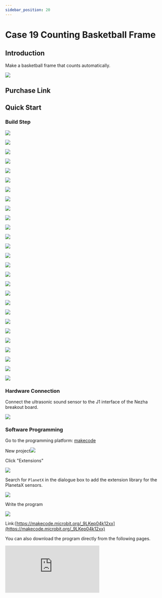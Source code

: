 ```yaml
---
sidebar_position: 20
---
```


# Case 19 Counting Basketball Frame

## Introduction

Make a basketball frame that counts automatically.

![](./images/nezha-inventors-kit-v2-case-19-01.png)

## Purchase Link



## Quick Start

### Build Step

![](./images/nezha-inventors-kit-v2-step-19-01.png)

![](./images/nezha-inventors-kit-v2-step-19-02.png)

![](./images/nezha-inventors-kit-v2-step-19-03.png)

![](./images/nezha-inventors-kit-v2-step-19-04.png)

![](./images/nezha-inventors-kit-v2-step-19-05.png)

![](./images/nezha-inventors-kit-v2-step-19-06.png)

![](./images/nezha-inventors-kit-v2-step-19-07.png)

![](./images/nezha-inventors-kit-v2-step-19-08.png)

![](./images/nezha-inventors-kit-v2-step-19-09.png)

![](./images/nezha-inventors-kit-v2-step-19-10.png)

![](./images/nezha-inventors-kit-v2-step-19-11.png)

![](./images/nezha-inventors-kit-v2-step-19-12.png)

![](./images/nezha-inventors-kit-v2-step-19-13.png)

![](./images/nezha-inventors-kit-v2-step-19-14.png)

![](./images/nezha-inventors-kit-v2-step-19-15.png)

![](./images/nezha-inventors-kit-v2-step-19-16.png)

![](./images/nezha-inventors-kit-v2-step-19-17.png)

![](./images/nezha-inventors-kit-v2-step-19-18.png)

![](./images/nezha-inventors-kit-v2-step-19-19.png)

![](./images/nezha-inventors-kit-v2-step-19-20.png)

![](./images/nezha-inventors-kit-v2-step-19-21.png)

![](./images/nezha-inventors-kit-v2-step-19-22.png)

![](./images/nezha-inventors-kit-v2-step-19-23.png)

![](./images/nezha-inventors-kit-v2-step-19-24.png)

![](./images/nezha-inventors-kit-v2-step-19-25.png)

![](./images/nezha-inventors-kit-v2-step-19-26.png)

![](./images/nezha-inventors-kit-v2-step-19-27.png)

### Hardware Connection

Connect the ultrasonic sound sensor to the J1 interface of the Nezha breakout board.

![](./images/nezha-inventors-kit-v2-case-19-02.png)

### Software Programming

Go to the programming platform: [makecode](https://makecode.microbit.org/#)

New project![](./images/nezha-inventors-kit-v2-case-19-03.png)

Click "Extensions"

![](./images/nezha-inventors-kit-v2-case-19-04.png)

Search for `PlanetX` in the dialogue box to add the extension library for the PlanetaX sensors.

![](./images/nezha-inventors-kit-v2-case-19-05.png)

Write the program

![](./images/nezha-inventors-kit-v2-case-19-07.png)

Link:[https://makecode.microbit.org/_9LKep04k12xx](https://makecode.microbit.org/_9LKep04k12xx)

You can also download the program directly from the following pages.

<div
    style={{
        position: 'relative',
        paddingBottom: '60%',
        overflow: 'hidden',
    }}
>
    <iframe
        src="https://makecode.microbit.org/_W79F3x9R0X5F"
        frameborder="0"
        sandbox="allow-popups allow-forms allow-scripts allow-same-origin"
        style={{
            position: 'absolute',
            width: '100%',
            height: '100%',
        }}
    />
</div>

### Results

The small ball is put into the basket frame and the device automatically counts and displays it in the LED matrix.

![](./images/nezha-inventors-kit-v2-case-19.gif)
